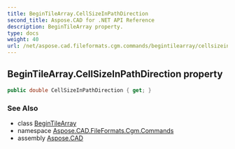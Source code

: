 ```yaml
---
title: BeginTileArray.CellSizeInPathDirection
second_title: Aspose.CAD for .NET API Reference
description: BeginTileArray property. 
type: docs
weight: 40
url: /net/aspose.cad.fileformats.cgm.commands/begintilearray/cellsizeinpathdirection/
---
```

## BeginTileArray.CellSizeInPathDirection property

```csharp
public double CellSizeInPathDirection { get; }
```

### See Also

* class [BeginTileArray](../)
* namespace [Aspose.CAD.FileFormats.Cgm.Commands](../../begintilearray/)
* assembly [Aspose.CAD](../../../)



